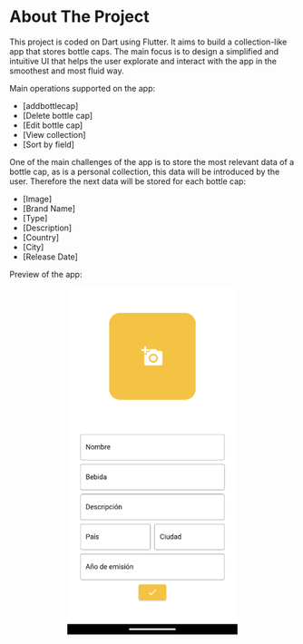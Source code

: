 # About The Project

This project is coded on Dart using Flutter.
It aims to build a collection-like app that stores bottle caps. The main focus is to design a simplified and intuitive UI 
that helps the user explorate and interact with the app in the smoothest and most fluid way.

Main operations supported on the app:

- [addbottlecap]
- [Delete bottle cap]
- [Edit bottle cap]
- [View collection]
- [Sort by field]

One of the main challenges of the app is to store the most relevant data of a bottle cap, as is a personal collection,
this data will be introduced by the user. Therefore the next data will be stored for each bottle cap:
- [Image]
- [Brand Name]
- [Type]
- [Description]
- [Country]
- [City]
- [Release Date]

Preview of the app:

<p align="center">
  <img src="/preview_images/add_bottle_cap.png" width="300">
</p>